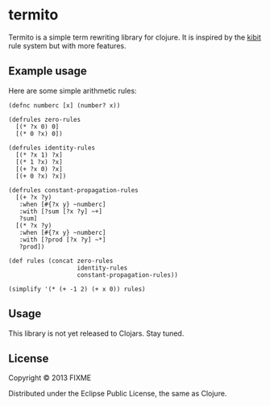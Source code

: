 # termito

Termito is a simple term rewriting library for clojure. It is inspired
by the [kibit](https://github.com/jonase/kibit) rule system but with
more features.

## Example usage

Here are some simple arithmetic rules:

```
(defnc numberc [x] (number? x))

(defrules zero-rules
  [(* ?x 0) 0]
  [(* 0 ?x) 0])

(defrules identity-rules
  [(* ?x 1) ?x]
  [(* 1 ?x) ?x]
  [(+ ?x 0) ?x]
  [(+ 0 ?x) ?x])

(defrules constant-propagation-rules
  [(+ ?x ?y)
   :when [#{?x y} ~numberc]
   :with [?sum [?x ?y] ~+]
   ?sum]
  [(* ?x ?y)
   :when [#{?x y} ~numberc]
   :with [?prod [?x ?y] ~*]
   ?prod])

(def rules (concat zero-rules 
                   identity-rules 
                   constant-propagation-rules))

(simplify '(* (+ -1 2) (+ x 0)) rules)
```

## Usage

This library is not yet released to Clojars. Stay tuned.

## License

Copyright © 2013 FIXME

Distributed under the Eclipse Public License, the same as Clojure.
